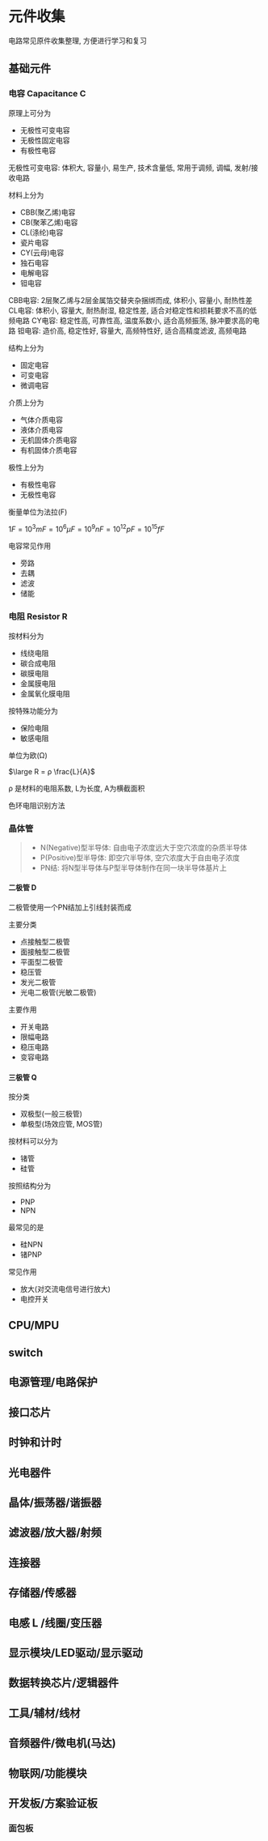# 元件收集

电路常见原件收集整理, 方便进行学习和复习

## 基础元件

### 电容 Capacitance C

原理上可分为

* 无极性可变电容
* 无极性固定电容
* 有极性电容

无极性可变电容: 体积大, 容量小, 易生产, 技术含量低, 常用于调频, 调幅, 发射/接收电路

材料上分为

* CBB(聚乙烯)电容
* CB(聚苯乙烯)电容
* CL(涤纶)电容
* 瓷片电容
* CY(云母)电容
* 独石电容
* 电解电容
* 钽电容

CBB电容: 2层聚乙烯与2层金属箔交替夹杂捆绑而成, 体积小, 容量小, 耐热性差
CL电容: 体积小, 容量大, 耐热耐湿, 稳定性差, 适合对稳定性和损耗要求不高的低频电路
CY电容: 稳定性高, 可靠性高, 温度系数小, 适合高频振荡, 脉冲要求高的电路
钽电容: 造价高, 稳定性好, 容量大, 高频特性好, 适合高精度滤波, 高频电路

结构上分为

* 固定电容
* 可变电容
* 微调电容

介质上分为

* 气体介质电容
* 液体介质电容
* 无机固体介质电容
* 有机固体介质电容

极性上分为

* 有极性电容
* 无极性电容

衡量单位为法拉(F)

$1F = 10^{3}mF = 10^{6} μF= 10^{9} nF = 10^{12}pF= 10^{15}fF$

电容常见作用

* 旁路
* 去耦
* 滤波
* 储能

### 电阻 Resistor R

按材料分为

* 线绕电阻
* 碳合成电阻
* 碳膜电阻
* 金属膜电阻
* 金属氧化膜电阻

按特殊功能分为

* 保险电阻
* 敏感电阻

单位为欧(Ω)

$\large R = ρ \frac{L}{A}$

ρ 是材料的电阻系数, L为长度, A为横截面积

色环电阻识别方法

### 晶体管

> * N(Negative)型半导体: 自由电子浓度远大于空穴浓度的杂质半导体
> * P(Positive)型半导体: 即空穴半导体, 空穴浓度大于自由电子浓度
> * PN结: 将N型半导体与P型半导体制作在同一块半导体基片上

#### 二极管 D

二极管使用一个PN结加上引线封装而成

主要分类

* 点接触型二极管
* 面接触型二极管
* 平面型二极管
* 稳压管
* 发光二极管
* 光电二极管(光敏二极管)

主要作用

* 开关电路
* 限幅电路
* 稳压电路
* 变容电路

#### 三极管 Q

按分类

* 双极型(一般三极管)
* 单极型(场效应管, MOS管)

按材料可以分为

* 锗管
* 硅管

按照结构分为

* PNP
* NPN

最常见的是

* 硅NPN
* 锗PNP

常见作用

* 放大(对交流电信号进行放大)
* 电控开关

## CPU/MPU

## switch

## 电源管理/电路保护

## 接口芯片

## 时钟和计时

## 光电器件

## 晶体/振荡器/谐振器

## 滤波器/放大器/射频

## 连接器

## 存储器/传感器

## 电感 L /线圈/变压器

## 显示模块/LED驱动/显示驱动

## 数据转换芯片/逻辑器件

## 工具/辅材/线材

## 音频器件/微电机(马达)

## 物联网/功能模块

## 开发板/方案验证板

### 面包板
